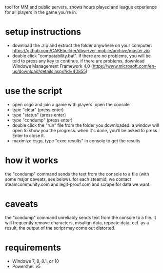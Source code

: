 tool for MM and public servers. shows hours played and league experience for all players in the game you're in.

# setup instructions
* download the .zip and extract the folder anywhere on your computer: https://github.com/CAKEbuilder/dbserver-mobile/archive/master.zip
* double click "compatability.bat". if there are no problems, you will be told to press any key to continue. if there are problems, download Windows Management Framework 4.0 (https://www.microsoft.com/en-us/download/details.aspx?id=40855)

# use the script
* open csgo and join a game with players. open the console
 * type "clear" (press enter)
 * type "status" (press enter)
 * type "condump" (press enter)
* double click the "run" file from the folder you downloaded. a window will open to show you the progress. when it's done, you'll be asked to press Enter to close it.
* maximize csgo, type "exec results" in console to get the results

# how it works
the "condump" command sends the text from the console to a file (with some major caveats, see below). for each steamid, we contact steamcommunity.com and legit-proof.com and scrape for data we want.

# caveats
the "condump" command unreliably sends text from the console to a file. it will frequently remove characters, misalign data, repeate data, ect. as a result, the output of the script may come out distorted. 

# requirements
* Windows 7, 8, 8.1, or 10
* Powershell v5
